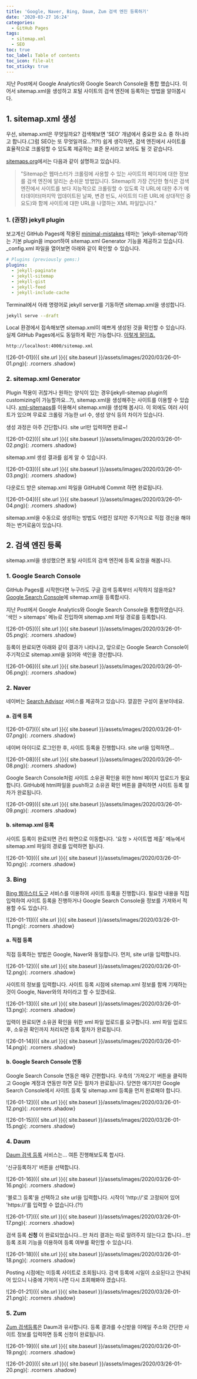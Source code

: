 ```yaml
---
title: 'Google, Naver, Bing, Daum, Zum 검색 엔진 등록하기'
date: '2020-03-27 16:24'
categories:
  - GitHub Pages
tags:
  - sitemap.xml
  - SEO
toc: true
toc_label: Table of contents
toc_icon: file-alt
toc_sticky: true
---
```


지난 Post에서 Google Analytics와 Google Search Console을 통합 했습니다. 이어서 sitemap.xml을 생성하고 포털 사이트의 검색 엔진에 등록하는 방법을 알아봅시다.

## 1. sitemap.xml 생성

우선, sitemap.xml은 무엇일까요? 검색해보면 'SEO' 개념에서  중요한 요소 중 하나라고 합니다.(그럼 SEO는 또 무엇일까요...?!?!) 쉽게 생각하면, 검색 엔진에서 사이트를 효율적으로 크롤링할 수 있도록 제공하는 표준 문서라고 보아도 될 것 같습니다.

[sitemaps.org](https://www.sitemaps.org)에서는 다음과 같이 설명하고 있습니다.
> "Sitemap은 웹마스터가 크롤링에 사용할 수 있는 사이트의 페이지에 대한 정보를 검색 엔진에 알리는 손쉬운 방법입니다. Sitemap의 가장 간단한 형식은 검색 엔진에서 사이트를 보다 지능적으로 크롤링할 수 있도록 각 URL에 대한 추가 메타데이터(마지막 업데이트된 날짜, 변경 빈도, 사이트의 다른 URL에 상대적인 중요도)와 함께 사이트에 대한 URL을 나열하는 XML 파일입니다."

### 1. (권장) jekyll plugin
보고계신 GitHub Pages에 적용된 [minimal-mistakes](https://github.com/mmistakes/minimal-mistakes) 테마는 'jekyll-sitemap'이라는 기본 plugin을 import하여 sitemap.xml Generator 기능을 제공하고 있습니다. \_config.xml 파일을 열어보면 아래와 같이 확인할 수 있습니다.

```yml
# Plugins (previously gems:)
plugins:
  - jekyll-paginate
  - jekyll-sitemap
  - jekyll-gist
  - jekyll-feed
  - jekyll-include-cache
```

Terminal에서 아래 명령어로 jekyll server를 기동하면 sitemap.xml을 생성합니다.

```sh
jekyll serve --draft
```

Local 환경에서 접속해보면 sitemap.xml이 예쁘게 생성된 것을 확인할 수 있습니다. 실제 GitHub Pages에서도 동일하게 확인 가능합니다. [이렇게 말이죠.](https://sdj7072.github.io/sitemap.xml)

```html
http://localhost:4000/sitemap.xml
```
![26-01-01]({{ site.url }}{{ site.baseurl }}/assets/images/2020/03/26-01-01.png){: .rcorners .shadow}

### 2. sitemap.xml Generator

Plugin 적용이 귀찮거나 원하는 양식이 있는 경우(jekyll-sitemap plugin의 customizing이 가능할까요...?), sitemap.xml을 생성해주는 사이트를 이용할 수 있습니다. [xml-sitemaps](https://www.xml-sitemaps.com)를 이용해서 sitemap.xml을 생성해 봅시다. 이 외에도 여러 사이트가 있으며 무료로 크롤링 가능한 url 수, 생성 양식 등의 차이가 있습니다.

생성 과정은 아주 간단합니다. site url만 입력하면 완료~!

![26-01-02]({{ site.url }}{{ site.baseurl }}/assets/images/2020/03/26-01-02.png){: .rcorners .shadow}

sitemap.xml 생성 결과를 쉽게 알 수 있습니다.

![26-01-03]({{ site.url }}{{ site.baseurl }}/assets/images/2020/03/26-01-03.png){: .rcorners .shadow}

다운로드 받은 sitemap.xml 파일을 GitHub에 Commit 하면 완료됩니다.

![26-01-04]({{ site.url }}{{ site.baseurl }}/assets/images/2020/03/26-01-04.png){: .rcorners .shadow}

sitemap.xml을 수동으로 생성하는 방법도 어렵진 않지만 주기적으로 직접 갱신을 해야하는 번거로움이 있습니다.

## 2. 검색 엔진 등록

sitemap.xml을 생성했으면 포털 사이트의 검색 엔진에 등록 요청을 해봅니다.

### 1. Google Search Console

GitHub Pages를 시작한다면 누구라도 구글 검색 등록부터 시작하지 않을까요? [Google Search Console](https://search.google.com/search-console/about)에 sitemap.xml을 등록합시다.

지난 Post에서 Google Analytics와 Google Search Console을 통합하였습니다. '색인 > sitemaps' 메뉴로 진입하여 sitemap.xml 파일 경로를 등록합니다.

![26-01-05]({{ site.url }}{{ site.baseurl }}/assets/images/2020/03/26-01-05.png){: .rcorners .shadow}

등록이 완료되면 아래와 같이 결과가 나타나고, 앞으로는 Google Search Console이 주기적으로 sitemap.xml을 읽어와 색인을 갱신합니다.

![26-01-06]({{ site.url }}{{ site.baseurl }}/assets/images/2020/03/26-01-06.png){: .rcorners .shadow}

### 2. Naver

네이버는 [Search Advisor](https://searchadvisor.naver.com) 서비스를 제공하고 있습니다. 깔끔한 구성이 돋보이네요.

#### a. 검색 등록

![26-01-07]({{ site.url }}{{ site.baseurl }}/assets/images/2020/03/26-01-07.png){: .rcorners .shadow}

네이버 아이디로 로그인한 후, 사이트 등록을 진행합니다. site url을 입력하면...

![26-01-08]({{ site.url }}{{ site.baseurl }}/assets/images/2020/03/26-01-08.png){: .rcorners .shadow}

Google Search Console처럼 사이트 소유권 확인을 위한 html 페이지 업로드가 필요합니다. GitHub에 html파일을 push하고 소유권 확인 버튼을 클릭하면 사이트 등록 절차가 완료됩니다.

![26-01-09]({{ site.url }}{{ site.baseurl }}/assets/images/2020/03/26-01-09.png){: .rcorners .shadow}

#### b. sitemap.xml 등록

사이트 등록이 완료되면 관리 화면으로 이동합니다. '요청 > 사이트맵 제출' 메뉴에서 sitemap.xml 파일의 경로를 입력하면 됩니다.

![26-01-10]({{ site.url }}{{ site.baseurl }}/assets/images/2020/03/26-01-10.png){: .rcorners .shadow}

### 3. Bing

[Bing 웹마스터 도구](https://www.bing.com/toolbox/webmaster?mkt=ko-kr) 서비스를 이용하여 사이트 등록을 진행합니다. 필요한 내용을 직접 입력하여 사이트 등록을 진행하거나 Google Search Console을 정보를 가져와서 적용할 수도 있습니다.

![26-01-11]({{ site.url }}{{ site.baseurl }}/assets/images/2020/03/26-01-11.png){: .rcorners .shadow}

#### a. 직접 등록

직접 등록하는 방법은 Google, Naver와 동일합니다. 먼저, site url을 입력합니다.

![26-01-12]({{ site.url }}{{ site.baseurl }}/assets/images/2020/03/26-01-12.png){: .rcorners .shadow}

사이트의 정보를 입력합니다. 사이트 등록 시점에 sitemap.xml 정보를 함께 기재하는것이 Google, Naver와의 차이라고 할 수 있겠네요.

![26-01-13]({{ site.url }}{{ site.baseurl }}/assets/images/2020/03/26-01-13.png){: .rcorners .shadow}

입력이 완료되면 소유권 확인을 위한 xml 파일 업로드를 요구합니다. xml 파일 업로드 후, 소유권 확인까지 처리되면 등록 절차가 완료됩니다.

![26-01-14]({{ site.url }}{{ site.baseurl }}/assets/images/2020/03/26-01-14.png){: .rcorners .shadow}

#### b. Google Search Console 연동

Google Search Console 연동은 매우 간편합니다. 우측의 '가져오기' 버튼을 클릭하고 Google 계정과 연동만 하면 모든 절차가 완료됩니다. 당연한 얘기지만 Google Search Console에서 사이트 등록 및 sitemap.xml 등록을 먼저 완료해야 합니다.

![26-01-12]({{ site.url }}{{ site.baseurl }}/assets/images/2020/03/26-01-12.png){: .rcorners .shadow}

![26-01-15]({{ site.url }}{{ site.baseurl }}/assets/images/2020/03/26-01-15.png){: .rcorners .shadow}

### 4. Daum

[Daum 검색 등록](https://register.search.daum.net/index.daum) 서비스는... 여튼 진행해보도록 합시다.

'신규등록하기' 버튼을 선택합니다.

![26-01-16]({{ site.url }}{{ site.baseurl }}/assets/images/2020/03/26-01-16.png){: .rcorners .shadow}

'블로그 등록'을 선택하고 site url을 입력합니다. 시작이 'http://'로 고정되어 있어 'https://'를 입력할 수 없습니다.(?!)

![26-01-17]({{ site.url }}{{ site.baseurl }}/assets/images/2020/03/26-01-17.png){: .rcorners .shadow}

검색 등록 **신청** 이 완료되었습니다...만 처리 결과는 따로 알려주지 않는다고 합니다...만 등록 조회 기능을 이용하여 등록 여부를 확인할 수 있습니다.

![26-01-18]({{ site.url }}{{ site.baseurl }}/assets/images/2020/03/26-01-18.png){: .rcorners .shadow}

Posting 시점에는 미등록 사이트로 조회됩니다. 검색 등록에 시일이 소요된다고 안내되어 있으니 나중에 기억이 나면 다시 조회해봐야 겠습니다.

![26-01-21]({{ site.url }}{{ site.baseurl }}/assets/images/2020/03/26-01-21.png){: .rcorners .shadow}

### 5. Zum

[Zum 검색등록](http://help.zum.com/submit)은 Daum과 유사합니다. 등록 결과를 수신받을 이메일 주소와 간단한 사이트 정보를 입력하면 등록 신청이 완료됩니다.

![26-01-19]({{ site.url }}{{ site.baseurl }}/assets/images/2020/03/26-01-19.png){: .rcorners .shadow}

![26-01-20]({{ site.url }}{{ site.baseurl }}/assets/images/2020/03/26-01-20.png){: .rcorners .shadow}

